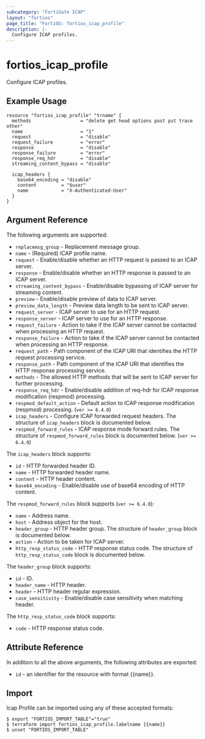 ```yaml
---
subcategory: "FortiGate ICAP"
layout: "fortios"
page_title: "FortiOS: fortios_icap_profile"
description: |-
  Configure ICAP profiles.
---
```


# fortios_icap_profile
Configure ICAP profiles.

## Example Usage

```hcl
resource "fortios_icap_profile" "trname" {
  methods                  = "delete get head options post put trace other"
  name                     = "1"
  request                  = "disable"
  request_failure          = "error"
  response                 = "disable"
  response_failure         = "error"
  response_req_hdr         = "disable"
  streaming_content_bypass = "disable"

  icap_headers {
    base64_encoding = "disable"
    content         = "$user"
    name            = "X-Authenticated-User"
  }
}
```

## Argument Reference

The following arguments are supported:

* `replacemsg_group` - Replacement message group.
* `name` - (Required) ICAP profile name.
* `request` - Enable/disable whether an HTTP request is passed to an ICAP server.
* `response` - Enable/disable whether an HTTP response is passed to an ICAP server.
* `streaming_content_bypass` - Enable/disable bypassing of ICAP server for streaming content.
* `preview` - Enable/disable preview of data to ICAP server.
* `preview_data_length` - Preview data length to be sent to ICAP server.
* `request_server` - ICAP server to use for an HTTP request.
* `response_server` - ICAP server to use for an HTTP response.
* `request_failure` - Action to take if the ICAP server cannot be contacted when processing an HTTP request.
* `response_failure` - Action to take if the ICAP server cannot be contacted when processing an HTTP response.
* `request_path` - Path component of the ICAP URI that identifies the HTTP request processing service.
* `response_path` - Path component of the ICAP URI that identifies the HTTP response processing service.
* `methods` - The allowed HTTP methods that will be sent to ICAP server for further processing.
* `response_req_hdr` - Enable/disable addition of req-hdr for ICAP response modification (respmod) processing.
* `respmod_default_action` - Default action to ICAP response modification (respmod) processing. (`ver >= 6.4.0`)
* `icap_headers` - Configure ICAP forwarded request headers. The structure of `icap_headers` block is documented below.
* `respmod_forward_rules` - ICAP response mode forward rules. The structure of `respmod_forward_rules` block is documented below. (`ver >= 6.4.0`)

The `icap_headers` block supports:

* `id` - HTTP forwarded header ID.
* `name` - HTTP forwarded header name.
* `content` - HTTP header content.
* `base64_encoding` - Enable/disable use of base64 encoding of HTTP content.

The `respmod_forward_rules` block supports (`ver >= 6.4.0`):

* `name` - Address name.
* `host` - Address object for the host.
* `header_group` - HTTP header group. The structure of `header_group` block is documented below.
* `action` - Action to be taken for ICAP server.
* `http_resp_status_code` - HTTP response status code. The structure of `http_resp_status_code` block is documented below.

The `header_group` block supports:

* `id` - ID.
* `header_name` - HTTP header.
* `header` - HTTP header regular expression.
* `case_sensitivity` - Enable/disable case sensitivity when matching header.

The `http_resp_status_code` block supports:

* `code` - HTTP response status code.


## Attribute Reference

In addition to all the above arguments, the following attributes are exported:
* `id` - an identifier for the resource with format {{name}}.

## Import

Icap Profile can be imported using any of these accepted formats:
```
$ export "FORTIOS_IMPORT_TABLE"="true"
$ terraform import fortios_icap_profile.labelname {{name}}
$ unset "FORTIOS_IMPORT_TABLE"
```
